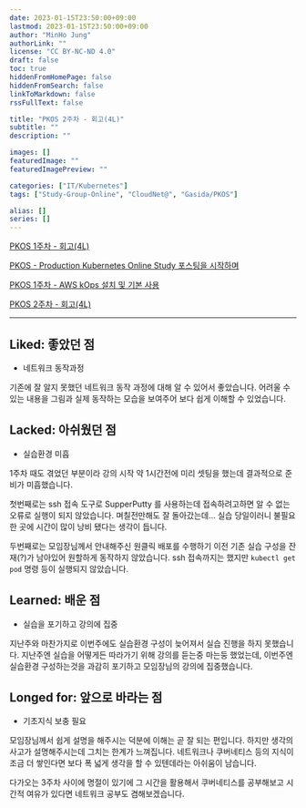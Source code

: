 ```yaml
---
date: 2023-01-15T23:50:00+09:00
lastmod: 2023-01-15T23:50:00+09:00
author: "MinHo Jung"
authorLink: ""
license: "CC BY-NC-ND 4.0"
draft: false
toc: true
hiddenFromHomePage: false
hiddenFromSearch: false
linkToMarkdown: false
rssFullText: false

title: "PKOS 2주차 - 회고(4L)"
subtitle: ""
description: ""

images: []
featuredImage: ""
featuredImagePreview: ""

categories: ["IT/Kubernetes"]
tags: ["Study-Group-Online", "CloudNet@", "Gasida/PKOS"]

alias: []
series: []
---
```


[PKOS 1주차 - 회고(4L)](../pkos_w1_4l)

[PKOS - Production Kubernetes Online Study 포스팅을 시작하며](../pkos_intro)

[PKOS 1주차 - AWS kOps 설치 및 기본 사용](../pkos_w1_hands-on)

[PKOS 2주차 - 회고(4L)](../pkos_w2_4l)

---

## Liked: 좋았던 점
- 네트워크 동작과정

기존에 잘 알지 못했던 네트워크 동작 과정에 대해 알 수 있어서 좋았습니다.
어려울 수 있는 내용을 그림과 실제 동작하는 모습을 보여주어 보다 쉽게 이해할 수 있었습니다.


## Lacked: 아쉬웠던 점
- 실습환경 미흡

1주차 때도 겪었던 부분이라 강의 시작 약 1시간전에 미리 셋팅을 했는데 결과적으로 준비가 미흡했습니다.

첫번째로는 ssh 접속 도구로 SupperPutty 를 사용하는데 접속하려고하면 알 수 없는 오류로 실행이 되지 않았습니다. 며칠전만해도 잘 돌아갔는데... 실습 당일이러니 불필요한 곳에 시간이 많이 낭비 됐다는 생각이 듭니다.

두번째로는 모임장님께서 안내해주신 원클릭 배포를 수행하기 이전 기존 실습 구성을 잔재(?)가 남아있어 원할하게 동작하지 않았습니다. ssh 접속까지는 했지만 `kubectl get pod` 명령 등이 실행되지 않았습니다.


## Learned: 배운 점
- 실습을 포기하고 강의에 집중

지난주와 마찬가지로 이번주에도 실습환경 구성이 늦어져서 실습 진행을 하지 못했습니다.
지난주엔 실습을 어떻게든 따라가기 위해 강의를 듣는중 마는둥 했었는데, 이번주엔 실습환경 구성하는것을 과감히 포기하고 모임장님의 강의에 집중했습니다.


## Longed for: 앞으로 바라는 점
- 기초지식 보충 필요

모임장님께서 쉽게 설명을 해주시는 덕분에 이해는 곧 잘 되는 편입니다. 하지만 생각의 사고가 설명해주시는데 그치는 한계가 느껴집니다. 네트워크나 쿠버네티스 등의 지식이 조금 더 쌓인다면 보다 폭 넓게 생각을 할 수 있텐데라는 아쉬움이 남습니다.

다가오는 3주차 사이에 명절이 있기에 그 시간을 활용해서 쿠버네티스를 공부해보고 시간적 여유가 있다면 네트워크 공부도 겸해보겠습니다.

